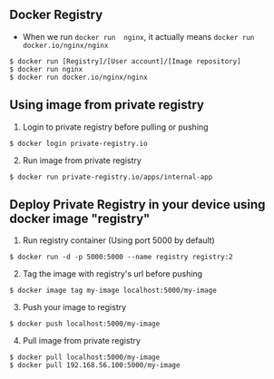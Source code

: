 ## Docker Registry

* When we run `docker run  nginx`, it actually means `docker run docker.io/nginx/nginx`
```console
$ docker run [Registry]/[User account]/[Image repository]
$ docker run nginx
$ docker run docker.io/nginx/nginx
```

## Using image from private registry

1. Login to private registry before pulling or pushing
```console
$ docker login private-registry.io
```

2. Run image from private registry 
```console
$ docker run private-registry.io/apps/internal-app
```

## Deploy Private Registry in your device using docker image "registry"

1. Run registry container (Using port 5000 by default)
```console
$ docker run -d -p 5000:5000 --name registry registry:2
```

2. Tag the image with registry's url before pushing
```console
$ docker image tag my-image localhost:5000/my-image
```

3. Push your image to registry
```console
$ docker push localhost:5000/my-image
```

4. Pull image from private registry
```console
$ docker pull localhost:5000/my-image
$ docker pull 192.168.56.100:5000/my-image
```








